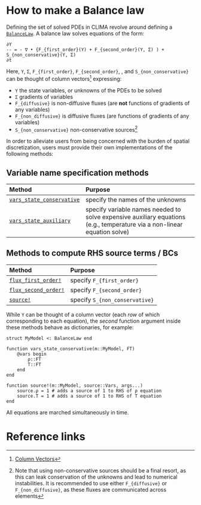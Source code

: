 # How to make a Balance law

Defining the set of solved PDEs in CLIMA revolve around defining a [`BalanceLaw`](@ref). A balance law solves equations of the form:

```
∂Y
-- = - ∇ • {F_{first_order}(Y) + F_{second_order}(Y, Σ) ) + S_{non_conservative}(Y, Σ)
∂t
```

Here, `Y`, `Σ`, `F_{first_order}`, `F_{second_order}`, , and `S_{non_conservative}` can be thought of column vectors[^1] expressing:

 - `Y` the state variables, or unknowns of the PDEs to be solved
 - `Σ` gradients of variables
 - `F_{diffusive}` is non-diffusive fluxes (are **not** functions of gradients of any variables)
 - `F_{non_diffusive}` is diffusive fluxes (are functions of gradients of any variables)
 - `S_{non_conservative}` non-conservative sources[^2]

In order to alleviate users from being concerned with the burden of spatial discretization, users must provide their own implementations of the following methods:

## Variable name specification methods
| **Method** | Purpose |
|:-----|:-----|
| [`vars_state_conservative`](@ref)         |  specify the names of the unknowns |
| [`vars_state_auxiliary`](@ref)           |  specify variable names needed to solve expensive auxiliary equations (e.g., temperature via a non-linear equation solve)     |

## Methods to compute RHS source terms / BCs
| **Method** | Purpose |
|:-----|:-----|
| [`flux_first_order!`](@ref) |  specify `F_{first_order}`       |
| [`flux_second_order!`](@ref)    |  specify `F_{second_order}`           |
| [`source!`](@ref)            |  specify `S_{non_conservative}`    |


While `Y` can be thought of a column vector (each _row_ of which corresponding to each equation), the _second_ function argument inside these methods behave as dictionaries, for example:

```
struct MyModel <: BalanceLaw end

function vars_state_conservative(m::MyModel, FT)
    @vars begin
        ρ::FT
        T::FT
    end
end

function source!(m::MyModel, source::Vars, args...)
    source.ρ = 1 # adds a source of 1 to RHS of ρ equation
    source.T = 1 # adds a source of 1 to RHS of T equation
end
```

All equations are marched simultaneously in time.


# Reference links

[^1]: [Column Vectors](https://en.wikipedia.org/wiki/Row_and_column_vectors)
[^2]: Note that using non-conservative sources should be a final resort, as this can leak conservation of the unknowns and lead to numerical instabilities. It is recommended to use either `F_{diffusive}` or `F_{non_diffusive}`, as these fluxes are communicated across elements[^3]
[^3]: MPI communication occurs only across elements, not within each element, where there may be many [Gauss-Lobatto][^4] points
[^4]: [Gauss-Lobatto](https://en.wikipedia.org/wiki/Gaussian_quadrature#Gauss%E2%80%93Lobatto_rules)

